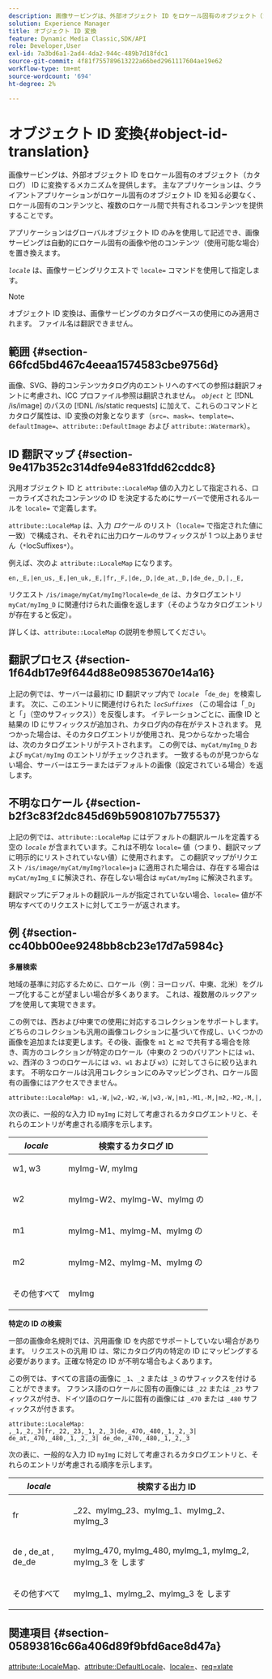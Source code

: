 ```yaml
---
description: 画像サービングは、外部オブジェクト ID をロケール固有のオブジェクト（カタログ） ID に変換するメカニズムを提供します。 主なアプリケーションは、クライアントアプリケーションがロケール固有のオブジェクト ID を知る必要なく、ロケール固有のコンテンツと、複数のロケール間で共有されるコンテンツを提供することです。
solution: Experience Manager
title: オブジェクト ID 変換
feature: Dynamic Media Classic,SDK/API
role: Developer,User
exl-id: 7a3bd6a1-2ad4-4da2-944c-489b7d18fdc1
source-git-commit: 4f81f755789613222a66bed2961117604ae19e62
workflow-type: tm+mt
source-wordcount: '694'
ht-degree: 2%

---
```


# オブジェクト ID 変換{#object-id-translation}

画像サービングは、外部オブジェクト ID をロケール固有のオブジェクト（カタログ） ID に変換するメカニズムを提供します。 主なアプリケーションは、クライアントアプリケーションがロケール固有のオブジェクト ID を知る必要なく、ロケール固有のコンテンツと、複数のロケール間で共有されるコンテンツを提供することです。

アプリケーションはグローバルオブジェクト ID のみを使用して記述でき、画像サービングは自動的にロケール固有の画像や他のコンテンツ（使用可能な場合）を置き換えます。

*`locale`* は、画像サービングリクエストで `locale=` コマンドを使用して指定します。

>[!NOTE]
>
>オブジェクト ID 変換は、画像サービングのカタログベースの使用にのみ適用されます。 ファイル名は翻訳できません。

## 範囲 {#section-66fcd5bd467c4eeaa1574583cbe9756d}

画像、SVG、静的コンテンツカタログ内のエントリへのすべての参照は翻訳フォントに考慮され、ICC プロファイル参照は翻訳されません。 *`object`* と [!DNL /is/image] のパスの [!DNL /is/static requests] に加えて、これらのコマンドとカタログ属性は、ID 変換の対象となります（`src=`、`mask=`、`template=`、`defaultImage=`、`attribute::DefaultImage` および `attribute::Watermark`）。

## ID 翻訳マップ {#section-9e417b352c314dfe94e831fdd62cddc8}

汎用オブジェクト ID と `attribute::LocaleMap` 値の入力として指定される、ローカライズされたコンテンツの ID を決定するためにサーバーで使用されるルールを `locale=` で定義します。

`attribute::LocaleMap` は、入力 *ロケール* のリスト（`locale=` で指定された値に一致）で構成され、それぞれに出力ロケールのサフィックスが 1 つ以上ありません（`*`locSuffixes`*`）。

例えば、次のよ `attribute::LocaleMap` になります。

`en,_E,|en_us,_E,|en_uk,_E,|fr,_F,|de,_D,|de_at,_D,|de_de,_D,|,_E,`

リクエスト `/is/image/myCat/myImg?locale=de_de` は、カタログエントリ `myCat/myImg_D` に関連付けられた画像を返します（そのようなカタログエントリが存在すると仮定）。

詳しくは、`attribute::LocaleMap` の説明を参照してください。

## 翻訳プロセス {#section-1f64db17e9f644d88e09853670e14a16}

上記の例では、サーバーは最初に ID 翻訳マップ内で *`locale`* 「`de_de`」を検索します。 次に、このエントリに関連付けられた *`locSuffixes`* （この場合は「`_D`」と「」（空のサフィックス））を反復します。 イテレーションごとに、画像 ID と結果の ID にサフィックスが追加され、カタログ内の存在がテストされます。 見つかった場合は、そのカタログエントリが使用され、見つからなかった場合は、次のカタログエントリがテストされます。 この例では、`myCat/myImg_D` および `myCat/myImg` のエントリがチェックされます。 一致するものが見つからない場合、サーバーはエラーまたはデフォルトの画像（設定されている場合）を返します。

## 不明なロケール {#section-b2f3c83f2dc845d69b5908107b775537}

上記の例では、`attribute::LocaleMap` にはデフォルトの翻訳ルールを定義する空の *`locale`* が含まれています。これは不明な `locale=` 値（つまり、翻訳マップに明示的にリストされていない値）に使用されます。 この翻訳マップがリクエスト `/is/image/myCat/myImg?locale=ja` に適用された場合は、存在する場合は `myCat/myImg_E` に解決され、存在しない場合は `myCat/myImg` に解決されます。

翻訳マップにデフォルトの翻訳ルールが指定されていない場合、`locale=` 値が不明なすべてのリクエストに対してエラーが返されます。

## 例 {#section-cc40bb00ee9248bb8cb23e17d7a5984c}

**多層検索**

地域の基準に対応するために、ロケール（例：ヨーロッパ、中東、北米）をグループ化することが望ましい場合が多くあります。 これは、複数層のルックアップを使用して実現できます。

この例では、西および中東での使用に対応するコレクションをサポートします。 どちらのコレクションも汎用の画像コレクションに基づいて作成し、いくつかの画像を追加または変更します。その後、画像を `m1` と `m2` で共有する場合を除き、両方のコレクションが特定のロケール（中東の 2 つのバリアントには `w1`、`w2`、西洋の 3 つのロケールには `w3`、`w1` および `w3`）に対してさらに絞り込まれます。 不明なロケールは汎用コレクションにのみマッピングされ、ロケール固有の画像にはアクセスできません。

`attribute::LocaleMap: w1,-W,|w2,-W2,-W,|w3,-W,|m1,-M1,-M,|m2,-M2,-M,|,`

次の表に、一般的な入力 ID `myImg` に対して考慮されるカタログエントリと、それらのエントリが考慮される順序を示します。

<table id="table_97EB13E3DB9B48D3A4184D5ECC8E9F86"> 
 <thead> 
  <tr> 
   <th class="entry"> <b> <i>locale</i> </b> </th> 
   <th class="entry"> <b> 検索するカタログ ID</b> </th> 
  </tr> 
 </thead>
 <tbody> 
  <tr> 
   <td> <p> <span class="codeph"> w1, w3 </span> </p> </td> 
   <td> <p> <span class="codeph"> myImg-W, myImg </span> </p> </td> 
  </tr> 
  <tr> 
   <td> <p> <span class="codeph"> w2 </span> </p> </td> 
   <td> <p> myImg-W2、myImg-W、myImg <span class="codeph"> の </span> </p> </td> 
  </tr> 
  <tr> 
   <td> <p> <span class="codeph"> m1 </span> </p> </td> 
   <td> <p> myImg-M1、myImg-M、myImg <span class="codeph"> の </span> </p> </td> 
  </tr> 
  <tr> 
   <td> <p> <span class="codeph"> m2 </span> </p> </td> 
   <td> <p> myImg-M2、myImg-M、myImg <span class="codeph"> の </span> </p> </td> 
  </tr> 
  <tr> 
   <td> <p>その他すべて </p> </td> 
   <td> <p> <span class="codeph"> myImg </span> </p> </td> 
  </tr> 
 </tbody> 
</table>

**特定の ID の検索**

一部の画像命名規則では、汎用画像 ID を内部でサポートしていない場合があります。 リクエストの汎用 ID は、常にカタログ内の特定の ID にマッピングする必要があります。正確な特定の ID が不明な場合もよくあります。

この例では、すべての言語の画像に `_1`、`_2` または `_3` のサフィックスを付けることができます。 フランス語のロケールに固有の画像には `_22` または `_23` サフィックスが付き、ドイツ語のロケールに固有の画像には `_470` または `_480` サフィックスが付きます。

`attribute::LocaleMap: ,_1,_2,_3|fr,_22,_23,_1,_2,_3|de,_470,_480,_1,_2,_3| de_at,_470,_480,_1,_2,_3| de_de,_470,_480,_1,_2,_3`

次の表に、一般的な入力 ID `myImg` に対して考慮されるカタログエントリと、それらのエントリが考慮される順序を示します。

<table id="table_A7EE4AA0F1C24284B83CC4B40622D24F"> 
 <thead> 
  <tr> 
   <th class="entry"> <b> <i>locale</i> </b> </th> 
   <th class="entry"> <b> 検索する出力 ID</b> </th> 
  </tr> 
 </thead>
 <tbody> 
  <tr> 
   <td> <p> <span class="codeph"> fr </span> </p> </td> 
   <td> <p> <span class="codeph">_22、myImg_23、myImg_1、myImg_2、myImg_3 </span> </p> </td> 
  </tr> 
  <tr> 
   <td> <p> <span class="codeph"> de </span>, <span class="codeph"> de_at </span>, <span class="codeph"> de_de </span> </p> </td> 
   <td> <p> myImg_470, myImg_480, myImg_1, myImg_2, myImg_3 <span class="codeph"> を </span> します </p> </td> 
  </tr> 
  <tr> 
   <td> <p>その他すべて </p> </td> 
   <td> <p> myImg_1、myImg_2、myImg_3<span class="codeph"> を </span> します </p> </td> 
  </tr> 
 </tbody> 
</table>

## 関連項目 {#section-05893816c66a406d89f9bfd6ace8d47a}

[attribute::LocaleMap](../../../../../is-api/image-catalog/image-serving-api-ref/c-image-catalog-reference/c-attributes-reference/r-localemap.md#reference-49bbf598f8ea47c3a563755cef306318)、[attribute::DefaultLocale](../../../../../is-api/image-catalog/image-serving-api-ref/c-image-catalog-reference/c-attributes-reference/r-defaultlocale.md#reference-69462ad9923f464f80c2c012342a6b6b)、[locale=](../../../../../is-api/http-ref/image-serving-api-ref/c-http-protocol-reference/c-command-reference/r-locale.md#reference-8a846b2fbc004a12821b956ed3b25cfb)、[req=xlate](../../../../../is-api/http-ref/image-serving-api-ref/c-http-protocol-reference/c-command-reference/r-req/r-req.md#reference-907cdb4a97034db7ad94695f25552e76)
